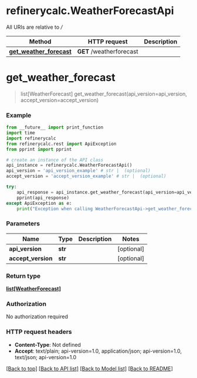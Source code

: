 # refinerycalc.WeatherForecastApi

All URIs are relative to */*

Method | HTTP request | Description
------------- | ------------- | -------------
[**get_weather_forecast**](WeatherForecastApi.md#get_weather_forecast) | **GET** /weatherforecast | 

# **get_weather_forecast**
> list[WeatherForecast] get_weather_forecast(api_version=api_version, accept_version=accept_version)



### Example
```python
from __future__ import print_function
import time
import refinerycalc
from refinerycalc.rest import ApiException
from pprint import pprint

# create an instance of the API class
api_instance = refinerycalc.WeatherForecastApi()
api_version = 'api_version_example' # str |  (optional)
accept_version = 'accept_version_example' # str |  (optional)

try:
    api_response = api_instance.get_weather_forecast(api_version=api_version, accept_version=accept_version)
    pprint(api_response)
except ApiException as e:
    print("Exception when calling WeatherForecastApi->get_weather_forecast: %s\n" % e)
```

### Parameters

Name | Type | Description  | Notes
------------- | ------------- | ------------- | -------------
 **api_version** | **str**|  | [optional] 
 **accept_version** | **str**|  | [optional] 

### Return type

[**list[WeatherForecast]**](WeatherForecast.md)

### Authorization

No authorization required

### HTTP request headers

 - **Content-Type**: Not defined
 - **Accept**: text/plain; api-version=1.0, application/json; api-version=1.0, text/json; api-version=1.0

[[Back to top]](#) [[Back to API list]](../README.md#documentation-for-api-endpoints) [[Back to Model list]](../README.md#documentation-for-models) [[Back to README]](../README.md)

